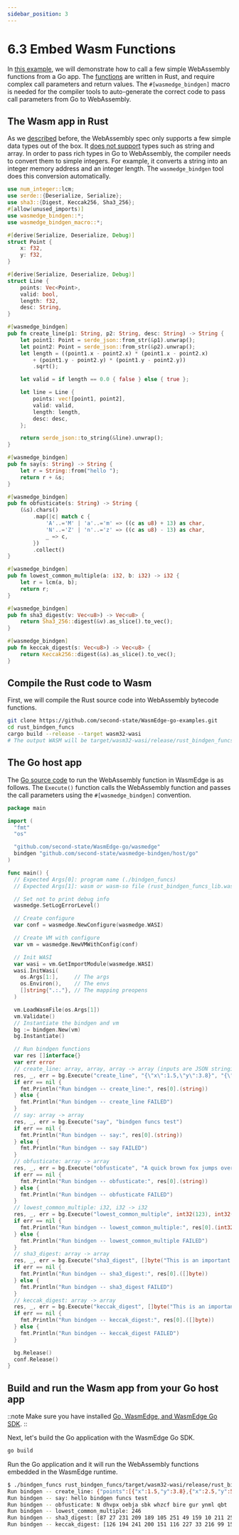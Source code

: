 ```yaml
---
sidebar_position: 3
---
```


# 6.3 Embed Wasm Functions

In [this example](https://github.com/second-state/WasmEdge-go-examples/tree/master/wasmedge-bindgen/go_BindgenFuncs), we will demonstrate how to call a few simple WebAssembly functions from a Go app. The [functions](https://github.com/second-state/WasmEdge-go-examples/blob/master/wasmedge-bindgen/go_BindgenFuncs/rust_bindgen_funcs/src/lib.rs) are written in Rust, and require complex call parameters and return values. The `#[wasmedge_bindgen]` macro is needed for the compiler tools to auto-generate the correct code to pass call parameters from Go to WebAssembly.

## The Wasm app in Rust

As we [described](/embed/data/intro) before, the WebAssembly spec only supports a few simple data types out of the box. It [does not support](https://medium.com/wasm/strings-in-webassembly-wasm-57a05c1ea333) types such as string and array. In order to pass rich types in Go to WebAssembly, the compiler needs to convert them to simple integers. For example, it converts a string into an integer memory address and an integer length. The `wasmedge_bindgen` tool does this conversion automatically.

```rust
use num_integer::lcm;
use serde::{Deserialize, Serialize};
use sha3::{Digest, Keccak256, Sha3_256};
#[allow(unused_imports)]
use wasmedge_bindgen::*;
use wasmedge_bindgen_macro::*;

#[derive(Serialize, Deserialize, Debug)]
struct Point {
    x: f32,
    y: f32,
}

#[derive(Serialize, Deserialize, Debug)]
struct Line {
    points: Vec<Point>,
    valid: bool,
    length: f32,
    desc: String,
}

#[wasmedge_bindgen]
pub fn create_line(p1: String, p2: String, desc: String) -> String {
    let point1: Point = serde_json::from_str(&p1).unwrap();
    let point2: Point = serde_json::from_str(&p2).unwrap();
    let length = ((point1.x - point2.x) * (point1.x - point2.x)
        + (point1.y - point2.y) * (point1.y - point2.y))
        .sqrt();

    let valid = if length == 0.0 { false } else { true };

    let line = Line {
        points: vec![point1, point2],
        valid: valid,
        length: length,
        desc: desc,
    };

    return serde_json::to_string(&line).unwrap();
}

#[wasmedge_bindgen]
pub fn say(s: String) -> String {
    let r = String::from("hello ");
    return r + &s;
}

#[wasmedge_bindgen]
pub fn obfusticate(s: String) -> String {
    (&s).chars()
        .map(|c| match c {
            'A'..='M' | 'a'..='m' => ((c as u8) + 13) as char,
            'N'..='Z' | 'n'..='z' => ((c as u8) - 13) as char,
            _ => c,
        })
        .collect()
}

#[wasmedge_bindgen]
pub fn lowest_common_multiple(a: i32, b: i32) -> i32 {
    let r = lcm(a, b);
    return r;
}

#[wasmedge_bindgen]
pub fn sha3_digest(v: Vec<u8>) -> Vec<u8> {
    return Sha3_256::digest(&v).as_slice().to_vec();
}

#[wasmedge_bindgen]
pub fn keccak_digest(s: Vec<u8>) -> Vec<u8> {
    return Keccak256::digest(&s).as_slice().to_vec();
}
```

## Compile the Rust code to Wasm

First, we will compile the Rust source code into WebAssembly bytecode functions.

```bash
git clone https://github.com/second-state/WasmEdge-go-examples.git
cd rust_bindgen_funcs
cargo build --release --target wasm32-wasi
# The output WASM will be target/wasm32-wasi/release/rust_bindgen_funcs_lib.wasm
```

## The Go host app

The [Go source code](https://github.com/second-state/WasmEdge-go-examples/blob/master/go_BindgenFuncs/bindgen_funcs.go) to run the WebAssembly function in WasmEdge is as follows. The `Execute()` function calls the WebAssembly function and passes the call parameters using the `#[wasmedge_bindgen]` convention.

```go
package main

import (
  "fmt"
  "os"

  "github.com/second-state/WasmEdge-go/wasmedge"
  bindgen "github.com/second-state/wasmedge-bindgen/host/go"
)

func main() {
  // Expected Args[0]: program name (./bindgen_funcs)
  // Expected Args[1]: wasm or wasm-so file (rust_bindgen_funcs_lib.wasm))

  // Set not to print debug info
  wasmedge.SetLogErrorLevel()

  // Create configure
  var conf = wasmedge.NewConfigure(wasmedge.WASI)

  // Create VM with configure
  var vm = wasmedge.NewVMWithConfig(conf)

  // Init WASI
  var wasi = vm.GetImportModule(wasmedge.WASI)
  wasi.InitWasi(
    os.Args[1:],     // The args
    os.Environ(),    // The envs
    []string{".:."}, // The mapping preopens
  )

  vm.LoadWasmFile(os.Args[1])
  vm.Validate()
  // Instantiate the bindgen and vm
  bg := bindgen.New(vm)
  bg.Instantiate()

  // Run bindgen functions
  var res []interface{}
  var err error
  // create_line: array, array, array -> array (inputs are JSON stringified)
  res, _, err = bg.Execute("create_line", "{\"x\":1.5,\"y\":3.8}", "{\"x\":2.5,\"y\":5.8}", "A thin red line")
  if err == nil {
    fmt.Println("Run bindgen -- create_line:", res[0].(string))
  } else {
    fmt.Println("Run bindgen -- create_line FAILED")
  }
  // say: array -> array
  res, _, err = bg.Execute("say", "bindgen funcs test")
  if err == nil {
    fmt.Println("Run bindgen -- say:", res[0].(string))
  } else {
    fmt.Println("Run bindgen -- say FAILED")
  }
  // obfusticate: array -> array
  res, _, err = bg.Execute("obfusticate", "A quick brown fox jumps over the lazy dog")
  if err == nil {
    fmt.Println("Run bindgen -- obfusticate:", res[0].(string))
  } else {
    fmt.Println("Run bindgen -- obfusticate FAILED")
  }
  // lowest_common_multiple: i32, i32 -> i32
  res, _, err = bg.Execute("lowest_common_multiple", int32(123), int32(2))
  if err == nil {
    fmt.Println("Run bindgen -- lowest_common_multiple:", res[0].(int32))
  } else {
    fmt.Println("Run bindgen -- lowest_common_multiple FAILED")
  }
  // sha3_digest: array -> array
  res, _, err = bg.Execute("sha3_digest", []byte("This is an important message"))
  if err == nil {
    fmt.Println("Run bindgen -- sha3_digest:", res[0].([]byte))
  } else {
    fmt.Println("Run bindgen -- sha3_digest FAILED")
  }
  // keccak_digest: array -> array
  res, _, err = bg.Execute("keccak_digest", []byte("This is an important message"))
  if err == nil {
    fmt.Println("Run bindgen -- keccak_digest:", res[0].([]byte))
  } else {
    fmt.Println("Run bindgen -- keccak_digest FAILED")
  }

  bg.Release()
  conf.Release()
}
```

## Build and run the Wasm app from your Go host app

::note Make sure you have installed [Go, WasmEdge, and WasmEdge Go SDK](intro.md). ::

Next, let's build the Go application with the WasmEdge Go SDK.

```bash
go build
```

Run the Go application and it will run the WebAssembly functions embedded in the WasmEdge runtime.

```bash
$ ./bindgen_funcs rust_bindgen_funcs/target/wasm32-wasi/release/rust_bindgen_funcs_lib.wasm
Run bindgen -- create_line: {"points":[{"x":1.5,"y":3.8},{"x":2.5,"y":5.8}],"valid":true,"length":2.2360682,"desc":"A thin red line"}
Run bindgen -- say: hello bindgen funcs test
Run bindgen -- obfusticate: N dhvpx oebja sbk whzcf bire gur ynml qbt
Run bindgen -- lowest_common_multiple: 246
Run bindgen -- sha3_digest: [87 27 231 209 189 105 251 49 159 10 211 250 15 159 154 181 43 218 26 141 56 199 25 45 60 10 20 163 54 211 195 203]
Run bindgen -- keccak_digest: [126 194 241 200 151 116 227 33 216 99 159 22 107 3 177 169 216 191 114 156 174 193 32 159 246 228 245 133 52 75 55 27]
```
